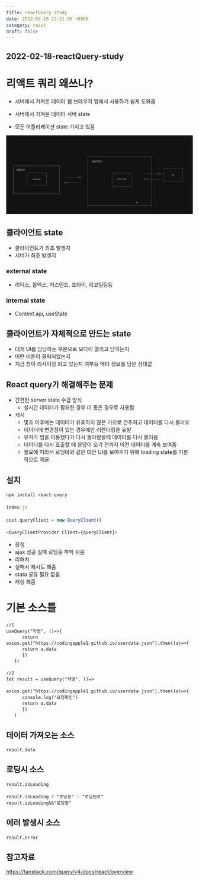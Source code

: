 ```yaml
---
title: reactQuery study
date: 2022-02-18 23:21:00 +0900
category: react
draft: false
---
```


## 2022-02-18-reactQuery-study

# 리액트 쿼리 왜쓰나?

- 서버에서 가져온 데이터 웹 브라우저 앱에서 사용하기 쉽게 도와줌

- 서버에서 가져온 데이터 서버 state
- 모든 어플리케이션 state 가지고 있음

![image-20230218232443937](../../assets/img/post/2022-02-18-reactQuery-study/image-20230218232443937.png)

## 클라이언트 state

- 클라이언트가 최초 발생지
- 서버가 최초 발생지

### external state

- 리덕스, 몹엑스, 저스탠드, 조타이, 리코일등등

### internal state

- Context api, useState

## 클라이언트가 자체적으로 만드는 state

- 대개 UI를 담당하는 부분으로 모다이 열리고 닫히는지
- 어떤 버튼이 클릭되었는지
- 지금 창이 리사이징 되고 있는지 여부등 메타 정보를 담은 상태값

## React query가 해결해주는 문제

- 간편한 server state 수급 방식
  - 실시간 데이터가 필요한 경우 더 좋은 경우로 사용됨
- 캐시
  - 몇초 이후에는 데이터가 유효하지 않은 거으로 간주하고 데이터를 다시 불러오
  - 데이터에 변경점이 있는 경우에만 리렌더링을 유발
  - 유저가 탭을 이동했다가 다시 돌아왔을때 데이터를 다시 불러옴
  - 데이터를 다시 호출할 때 응답이 오기 전까지 이전 데이터를 계속 보여줌
  - 필요에 따라서 로딩바와 같은 대안 UI를 보여주기 위해 loading state를 기본적으로 제공

## 설치 

```js
npm install react-query

index.js

cost queryClient = new QueryClient()

<QueryClientProvider Client={queryClient}>
```

- 장점 
- ajax 성공 실패 로딩중 파악 쉬움
- 리패치
- 실패시 재시도 해줌
- stata 공유 필요 없음
- 캐싱 해줌 

# 기본 소스틀

```tsx
//1
useQuery("작명", ()=>{
      return axios.get("https://codingapple1.github.io/userdata.json").then((a)=>{
      return a.data
      })
   })

//2 
let result = useQuery("작명", ()=>
      axios.get("https://codingapple1.github.io/userdata.json").then((a)=>{
      console.log("요청확인")
      return a.data
      })
   )
```

## 데이터 가져오는 소스

```tsx
result.data
```

## 로딩시 소스

```tsx
result.isLoading

result.isLoading ? "로딩중" : "로딩완료"
result.isLoading&&"로딩중"
```

## 에러 발생시 소스

```tsx
result.error
```

## 참고자료

https://tanstack.com/query/v4/docs/react/overview

